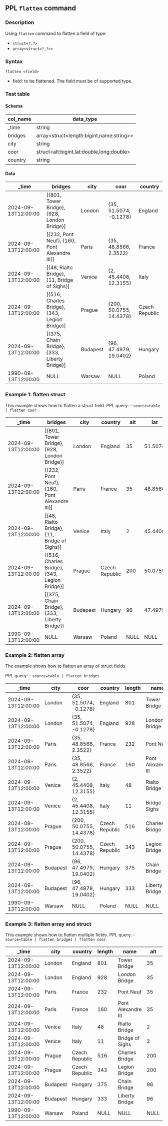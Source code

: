 ## PPL `flatten` command

### Description
Using `flatten` command to flatten a field of type:
- `struct<?,?>`
- `array<struct<?,?>>`


### Syntax
`flatten <field>`

* field: to be flattened. The field must be of supported type.

### Test table
#### Schema
| col\_name | data\_type                                      |
|-----------|-------------------------------------------------|
| \_time    | string                                          |
| bridges   | array\<struct\<length:bigint,name:string\>\>    |
| city      | string                                          |
| coor      | struct\<alt:bigint,lat:double,long:double\>     |
| country   | string                                          |
#### Data
| \_time              | bridges                                      | city    | coor                   | country       |
|---------------------|----------------------------------------------|---------|------------------------|---------------|
| 2024-09-13T12:00:00 | [{801, Tower Bridge}, {928, London Bridge}]  | London  | {35, 51.5074, -0.1278} | England       |
| 2024-09-13T12:00:00 | [{232, Pont Neuf}, {160, Pont Alexandre III}]| Paris   | {35, 48.8566, 2.3522}  | France        |
| 2024-09-13T12:00:00 | [{48, Rialto Bridge}, {11, Bridge of Sighs}] | Venice  | {2, 45.4408, 12.3155}  | Italy         |
| 2024-09-13T12:00:00 | [{516, Charles Bridge}, {343, Legion Bridge}]| Prague  | {200, 50.0755, 14.4378}| Czech Republic|
| 2024-09-13T12:00:00 | [{375, Chain Bridge}, {333, Liberty Bridge}] | Budapest| {96, 47.4979, 19.0402} | Hungary       |
| 1990-09-13T12:00:00 | NULL                                         | Warsaw  | NULL                   | Poland        |



### Example 1: flatten struct
This example shows how to flatten a struct field.
PPL query:
    - `source=table | flatten coor`

| \_time              | bridges                                      | city    | country       | alt | lat    | long   |
|---------------------|----------------------------------------------|---------|---------------|-----|--------|--------|
| 2024-09-13T12:00:00 | [{801, Tower Bridge}, {928, London Bridge}]  | London  | England       | 35  | 51.5074| -0.1278|
| 2024-09-13T12:00:00 | [{232, Pont Neuf}, {160, Pont Alexandre III}]| Paris   | France        | 35  | 48.8566| 2.3522 |
| 2024-09-13T12:00:00 | [{48, Rialto Bridge}, {11, Bridge of Sighs}] | Venice  | Italy         | 2   | 45.4408| 12.3155|
| 2024-09-13T12:00:00 | [{516, Charles Bridge}, {343, Legion Bridge}]| Prague  | Czech Republic| 200 | 50.0755| 14.4378|
| 2024-09-13T12:00:00 | [{375, Chain Bridge}, {333, Liberty Bridge}] | Budapest| Hungary       | 96  | 47.4979| 19.0402|
| 1990-09-13T12:00:00 | NULL                                         | Warsaw  | Poland        | NULL| NULL   | NULL   |



### Example 2: flatten array

The example shows how to flatten an array of struct fields.

PPL query:
    - `source=table | flatten bridges`

| \_time              | city    | coor                   | country       | length | name              |
|---------------------|---------|------------------------|---------------|--------|-------------------|
| 2024-09-13T12:00:00 | London  | {35, 51.5074, -0.1278} | England       | 801    | Tower Bridge      |
| 2024-09-13T12:00:00 | London  | {35, 51.5074, -0.1278} | England       | 928    | London Bridge     |
| 2024-09-13T12:00:00 | Paris   | {35, 48.8566, 2.3522}  | France        | 232    | Pont Neuf         |
| 2024-09-13T12:00:00 | Paris   | {35, 48.8566, 2.3522}  | France        | 160    | Pont Alexandre III|
| 2024-09-13T12:00:00 | Venice  | {2, 45.4408, 12.3155}  | Italy         | 48     | Rialto Bridge     |
| 2024-09-13T12:00:00 | Venice  | {2, 45.4408, 12.3155}  | Italy         | 11     | Bridge of Sighs   |
| 2024-09-13T12:00:00 | Prague  | {200, 50.0755, 14.4378}| Czech Republic| 516    | Charles Bridge    |
| 2024-09-13T12:00:00 | Prague  | {200, 50.0755, 14.4378}| Czech Republic| 343    | Legion Bridge     |
| 2024-09-13T12:00:00 | Budapest| {96, 47.4979, 19.0402} | Hungary       | 375    | Chain Bridge      |
| 2024-09-13T12:00:00 | Budapest| {96, 47.4979, 19.0402} | Hungary       | 333    | Liberty Bridge    |
| 1990-09-13T12:00:00 | Warsaw  | NULL                   | Poland        | NULL   | NULL              |


### Example 3: flatten array and struct
This example shows how to flatten multiple fields.
PPL query:
    - `source=table | flatten bridges | flatten coor`

| \_time              | city    | country       | length | name              | alt  | lat    | long   |
|---------------------|---------|---------------|--------|-------------------|------|--------|--------|
| 2024-09-13T12:00:00 | London  | England       | 801    | Tower Bridge      | 35   | 51.5074| -0.1278|
| 2024-09-13T12:00:00 | London  | England       | 928    | London Bridge     | 35   | 51.5074| -0.1278|
| 2024-09-13T12:00:00 | Paris   | France        | 232    | Pont Neuf         | 35   | 48.8566| 2.3522 |
| 2024-09-13T12:00:00 | Paris   | France        | 160    | Pont Alexandre III| 35   | 48.8566| 2.3522 |
| 2024-09-13T12:00:00 | Venice  | Italy         | 48     | Rialto Bridge     | 2    | 45.4408| 12.3155|
| 2024-09-13T12:00:00 | Venice  | Italy         | 11     | Bridge of Sighs   | 2    | 45.4408| 12.3155|
| 2024-09-13T12:00:00 | Prague  | Czech Republic| 516    | Charles Bridge    | 200  | 50.0755| 14.4378|
| 2024-09-13T12:00:00 | Prague  | Czech Republic| 343    | Legion Bridge     | 200  | 50.0755| 14.4378|
| 2024-09-13T12:00:00 | Budapest| Hungary       | 375    | Chain Bridge      | 96   | 47.4979| 19.0402|
| 2024-09-13T12:00:00 | Budapest| Hungary       | 333    | Liberty Bridge    | 96   | 47.4979| 19.0402|
| 1990-09-13T12:00:00 | Warsaw  | Poland        | NULL   | NULL              | NULL | NULL   | NULL   |